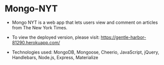 # Mongo-NYT

* Mongo NYT is a web app that lets users view and comment on articles from The New York Times.

* To view the deployed version, please visit: https://gentle-harbor-81290.herokuapp.com/

* Technologies used: MongoDB, Mongoose, Cheerio, JavaScript, jQuery, Handlebars, Node.js, Express, Materialize